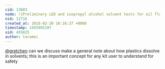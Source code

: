 ```yaml
---
cid: 13683
node: ![Preliminary LED and isopropyl alcohol solvent tests for oil fluorescence analysis](../notes/warren/02-19-2016/preliminary-led-and-isopropyl-alcohol-solvent-tests-for-oil-fluorescence-analysis)
nid: 12716
created_at: 2016-02-20 18:16:37 +0000
timestamp: 1455992197
uid: 455825
author: taramei
---
```


[@gretchen](/profile/gretchen) can we discuss make a general note about how plastics dissolve in solvents; this is an important concept for any kit user to understand for safety